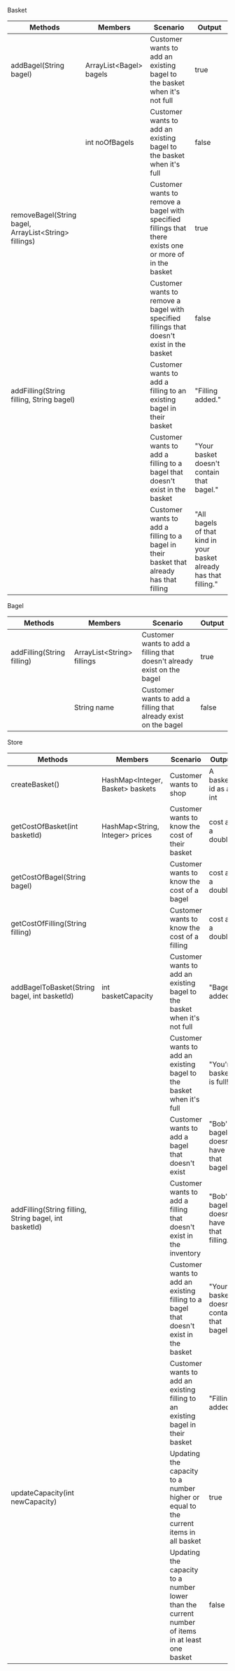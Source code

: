Basket

| Methods                                               | Members                  | Scenario                                                                                                  | Output                                                             |
|-------------------------------------------------------|--------------------------|-----------------------------------------------------------------------------------------------------------|--------------------------------------------------------------------|
| addBagel(String bagel)                                | ArrayList\<Bagel> bagels | Customer wants to add an existing bagel to the basket when it's not full                                  | true                                                               |
|                                                       | int noOfBagels           | Customer wants to add an existing bagel to the basket when it's full                                      | false                                                              |
| removeBagel(String bagel, ArrayList\<String> fillings) |                          | Customer wants to remove a bagel with specified fillings that there exists one or more of in the basket   | true                                                               |
|                                                       |                          | Customer wants to remove a bagel with specified fillings that doesn't exist in the basket                 | false                                                              |
| addFilling(String filling, String bagel)              |                          | Customer wants to add a filling to an existing bagel in their basket                                      | "Filling added."                                                   |
|                                                       |                          | Customer wants to add a filling to a bagel that doesn't exist in the basket                               | "Your basket doesn't contain that bagel."                          |
|                                                       |                          | Customer wants to add a filling to a bagel in their basket that already has that filling                  | "All bagels of that kind in your basket already has that filling." |

Bagel

| Methods                     | Members                     | Scenario                                                                | Output                                                             |
|-----------------------------|-----------------------------|-------------------------------------------------------------------------|--------------------------------------------------------------------|
| addFilling(String filling)  | ArrayList\<String> fillings | Customer wants to add a filling that doesn't already exist on the bagel | true                                                               |
|                             | String name                 | Customer wants to add a filling that already exist on the bagel         | false                                                              |


Store 

| Methods                                                | Members                           | Scenario                                                                                        | Output                                    |
|--------------------------------------------------------|-----------------------------------|-------------------------------------------------------------------------------------------------|-------------------------------------------|
| createBasket()                                         | HashMap\<Integer, Basket> baskets | Customer wants to shop                                                                          | A basket id as an int                     |
| getCostOfBasket(int basketId)                          | HashMap\<String, Integer> prices  | Customer wants to know the cost of their basket                                                 | cost as a double                          |
| getCostOfBagel(String bagel)                           |                                   | Customer wants to know the cost of a bagel                                                      | cost as a double                          |
| getCostOfFilling(String filling)                       |                                   | Customer wants to know the cost of a filling                                                    | cost as a double                          |
| addBagelToBasket(String bagel, int basketId)           | int basketCapacity                | Customer wants to add an existing bagel to the basket when it's not full                        | "Bagel added."                            |
|                                                        |                                   | Customer wants to add an existing bagel to the basket when it's full                            | "You're basket is full!"                  |
|                                                        |                                   | Customer wants to add a bagel that doesn't exist                                                | "Bob's bagels doesn't have that bagel."   |
| addFilling(String filling, String bagel, int basketId) |                                   | Customer wants to add a filling that doesn't exist in the inventory                             | "Bob's bagels doesn't have that filling." |
|                                                        |                                   | Customer wants to add an existing filling to a bagel that doesn't exist in the basket           | "Your basket doesn't contain that bagel." |
|                                                        |                                   | Customer wants to add an existing filling to an existing bagel in their basket                  | "Filling added."                          |
| updateCapacity(int newCapacity)                        |                                   | Updating the capacity to a number higher or equal to the current items in all basket            | true                                      |
|                                                        |                                   | Updating the capacity to a number lower than the current number of items in at least one basket | false                                     |

